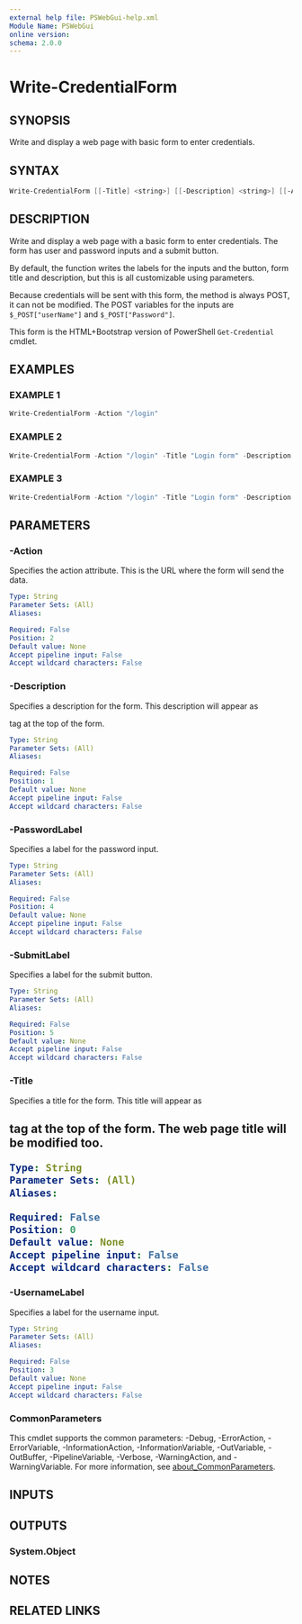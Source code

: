 ```yaml
---
external help file: PSWebGui-help.xml
Module Name: PSWebGui
online version:
schema: 2.0.0
---
```


# Write-CredentialForm

## SYNOPSIS
Write and display a web page with basic form to enter credentials.

## SYNTAX
```powershell
Write-CredentialForm [[-Title] <string>] [[-Description] <string>] [[-Action] <string>] [[-UsernameLabel] <string>] [[-PasswordLabel] <string>] [[-SubmitLabel] <string>]  [<CommonParameters>]
```

## DESCRIPTION
Write and display a web page with a basic form to enter credentials. The form has user and password inputs and a submit button.

By default, the function writes the labels for the inputs and the button, form title and description, but this is all customizable using parameters.

Because credentials will be sent with this form, the method is always POST, it can not be modified. The POST variables for the inputs are ```$_POST["userName"]``` and ```$_POST["Password"]```.

This form is the HTML+Bootstrap version of PowerShell ```Get-Credential``` cmdlet.

## EXAMPLES

### EXAMPLE 1
```powershell
Write-CredentialForm -Action "/login"
```

### EXAMPLE 2
```powershell
Write-CredentialForm -Action "/login" -Title "Login form" -Description "Please, enter your credential"
```

### EXAMPLE 3
```powershell
Write-CredentialForm -Action "/login" -Title "Login form" -Description "Please, enter your credential" -UsernameLabel "Enter your user name" -PasswordLabel "Enter your password" -SubmitLabel "Login"
```

## PARAMETERS

### -Action
Specifies the action attribute. This is the URL where the form will send the data.

```yaml
Type: String
Parameter Sets: (All)
Aliases: 

Required: False
Position: 2
Default value: None
Accept pipeline input: False
Accept wildcard characters: False
```

### -Description
Specifies a description for the form. This description will appear as <p> tag at the top of the form.

```yaml
Type: String
Parameter Sets: (All)
Aliases: 

Required: False
Position: 1
Default value: None
Accept pipeline input: False
Accept wildcard characters: False
```

### -PasswordLabel
Specifies a label for the password input.

```yaml
Type: String
Parameter Sets: (All)
Aliases: 

Required: False
Position: 4
Default value: None
Accept pipeline input: False
Accept wildcard characters: False
```

### -SubmitLabel
Specifies a label for the submit button.

```yaml
Type: String
Parameter Sets: (All)
Aliases: 

Required: False
Position: 5
Default value: None
Accept pipeline input: False
Accept wildcard characters: False
```

### -Title
Specifies a title for the form. This title will appear as <h2> tag at the top of the form. The web page title will be modified too.

```yaml
Type: String
Parameter Sets: (All)
Aliases: 

Required: False
Position: 0
Default value: None
Accept pipeline input: False
Accept wildcard characters: False
```

### -UsernameLabel
Specifies a label for the username input.

```yaml
Type: String
Parameter Sets: (All)
Aliases: 

Required: False
Position: 3
Default value: None
Accept pipeline input: False
Accept wildcard characters: False
```

### CommonParameters
This cmdlet supports the common parameters: -Debug, -ErrorAction, -ErrorVariable, -InformationAction, -InformationVariable, -OutVariable, -OutBuffer, -PipelineVariable, -Verbose, -WarningAction, and -WarningVariable. For more information, see [about_CommonParameters](http://go.microsoft.com/fwlink/?LinkID=113216).

## INPUTS

## OUTPUTS
### System.Object

## NOTES

## RELATED LINKS